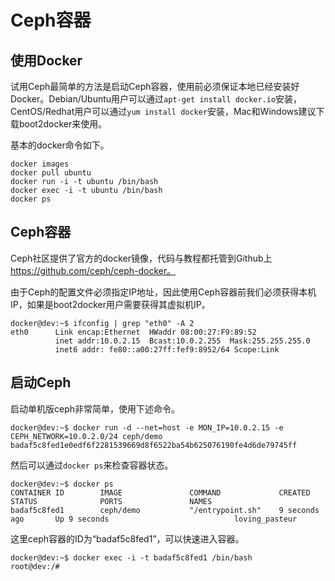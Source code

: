 # Ceph容器

## 使用Docker

试用Ceph最简单的方法是启动Ceph容器，使用前必须保证本地已经安装好Docker。Debian/Ubuntu用户可以通过`apt-get install docker.io`安装，CentOS/Redhat用户可以通过`yum install docker`安装，Mac和Windows建议下载boot2docker来使用。

基本的docker命令如下。

```
docker images
docker pull ubuntu
docker run -i -t ubuntu /bin/bash
docker exec -i -t ubuntu /bin/bash
docker ps
```

## Ceph容器

Ceph社区提供了官方的docker镜像，代码与教程都托管到Github上 https://github.com/ceph/ceph-docker。

由于Ceph的配置文件必须指定IP地址，因此使用Ceph容器前我们必须获得本机IP，如果是boot2docker用户需要获得其虚拟机IP。

```
docker@dev:~$ ifconfig | grep "eth0" -A 2
eth0      Link encap:Ethernet  HWaddr 08:00:27:F9:89:52
          inet addr:10.0.2.15  Bcast:10.0.2.255  Mask:255.255.255.0
          inet6 addr: fe80::a00:27ff:fef9:8952/64 Scope:Link
```

## 启动Ceph

启动单机版ceph非常简单，使用下述命令。

```
docker@dev:~$ docker run -d --net=host -e MON_IP=10.0.2.15 -e CEPH_NETWORK=10.0.2.0/24 ceph/demo
badaf5c8fed1e0edf6f2281539669d8f6522ba54b625076190fe4d6de79745ff
```

然后可以通过`docker ps`来检查容器状态。

```
docker@dev:~$ docker ps
CONTAINER ID        IMAGE               COMMAND             CREATED             STATUS              PORTS               NAMES
badaf5c8fed1        ceph/demo           "/entrypoint.sh"    9 seconds ago       Up 9 seconds                            loving_pasteur
```

这里ceph容器的ID为“badaf5c8fed1”，可以快速进入容器。

```
docker@dev:~$ docker exec -i -t badaf5c8fed1 /bin/bash
root@dev:/#
```


